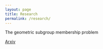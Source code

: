 ```yaml
---
layout: page
title: Research
permalink: /research/
---
```

The geometric subgroup membership problem

[Arxiv](https://arxiv.org/abs/2303.14820)
